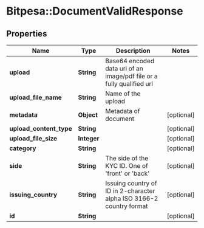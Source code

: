 # Bitpesa::DocumentValidResponse

## Properties
Name | Type | Description | Notes
------------ | ------------- | ------------- | -------------
**upload** | **String** | Base64 encoded data uri of an image/pdf file or a fully qualified url | 
**upload_file_name** | **String** | Name of the upload | 
**metadata** | **Object** | Metadata of document | [optional] 
**upload_content_type** | **String** |  | [optional] 
**upload_file_size** | **Integer** |  | [optional] 
**category** | **String** |  | [optional] 
**side** | **String** | The side of the KYC ID. One of &#39;front&#39; or &#39;back&#39; | [optional] 
**issuing_country** | **String** | Issuing country of ID in 2-character alpha ISO 3166-2 country format | [optional] 
**id** | **String** |  | [optional] 


